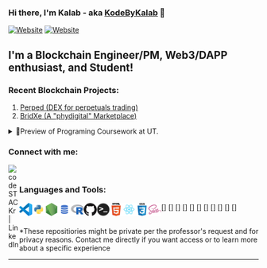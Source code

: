 ### Hi there, I'm Kalab - aka [KodeByKalab] 👋 

[![Website](https://img.shields.io/website?label=Personal.Website&style=for-the-badge&url=https%3A%2F%2Fkalab44.azurewebsites.net)](kalab44.azurewebsites.net/) [![Website](https://img.shields.io/website?label=gitlab-KalabsKode&style=for-the-badge&url=https%3A%2F%2Fkalab44.azurewebsites.net)](https://gitlab.com/KalabsKode)



## I'm a Blockchain Engineer/PM, Web3/DAPP enthusiast, and Student!

### Recent Blockchain Projects:

1. [Perped (DEX for perpetuals trading)]
2. [BridXe (A "phydigital" Marketplace)]



</details>
<details>
  <summary>🤘Preview of Programing Coursework at UT. 
</summary>
  
<!--START_SECTION:activity-->
1. [Elements of Software Design (CS 313E)] 
2. [Elements of Software Engineering I (CS 330E)]
3. [Web Application Devlepment (MIS 333K)]
4. Database Management (MIS 325)*
5. IT AUDIT & SECURITY (MIS 373)*
<!--END_SECTION:activity-->
</details>

### Connect with me:

[<img align="left" alt="codeSTACKr | LinkedIn" width="22px" src="https://cdn.jsdelivr.net/npm/simple-icons@v3/icons/linkedin.svg" />][linkedin]

<br />

### Languages and Tools:

[<img align="left" alt="Visual Studio Code" width="26px" src="https://raw.githubusercontent.com/github/explore/80688e429a7d4ef2fca1e82350fe8e3517d3494d/topics/visual-studio-code/visual-studio-code.png" />]
[<img align="left" alt="Python" width="26px" src="https://raw.githubusercontent.com/github/explore/80688e429a7d4ef2fca1e82350fe8e3517d3494d/topics/python/python.png" />]
[<img align="left" alt="Node.js" width="26px" src="https://raw.githubusercontent.com/github/explore/80688e429a7d4ef2fca1e82350fe8e3517d3494d/topics/nodejs/nodejs.png" />]
[<img align="left" alt="SQL" width="26px" src="https://raw.githubusercontent.com/github/explore/80688e429a7d4ef2fca1e82350fe8e3517d3494d/topics/sql/sql.png" />]
[<img align="left" alt="R" width="26px" src="https://raw.githubusercontent.com/github/explore/80688e429a7d4ef2fca1e82350fe8e3517d3494d/topics/r/r.png" />]
[<img align="left" alt="GitHub" width="26px" src="https://raw.githubusercontent.com/github/explore/78df643247d429f6cc873026c0622819ad797942/topics/github/github.png" />]
[<img align="left" alt="Terminal" width="26px" src="https://raw.githubusercontent.com/github/explore/80688e429a7d4ef2fca1e82350fe8e3517d3494d/topics/terminal/terminal.png" />]
[<img align="left" alt="HTML5" width="26px" src="https://raw.githubusercontent.com/github/explore/80688e429a7d4ef2fca1e82350fe8e3517d3494d/topics/html/html.png" />]
[<img align="left" alt="React" width="26px" src="https://raw.githubusercontent.com/github/explore/80688e429a7d4ef2fca1e82350fe8e3517d3494d/topics/react/react.png" />]
[<img align="left" alt="CSS3" width="26px" src="https://raw.githubusercontent.com/github/explore/80688e429a7d4ef2fca1e82350fe8e3517d3494d/topics/css/css.png" />]
[<img align="left" alt="Sass" width="26px" src="https://raw.githubusercontent.com/github/explore/80688e429a7d4ef2fca1e82350fe8e3517d3494d/topics/sass/sass.png" />]

<br />
*These repositiories might be private per the professor's request and for privacy reasons. Contact me directly if you want access or to learn more about a specific experience
<br />

---
[Perped (DEX for perpetuals trading)]: https://github.com/KodeByKalab/Perped-DEX/blob/main/README.md
[BridXe (A "phydigital" Marketplace)]: https://github.com/KodeByKalab/Prototype-BridXe-Frontend/blob/main/README.md
[Elements of Software Engineering I (CS 330E)]: https://gitlab.com/users/KalabsKode/projects
[Elements of Software Design (CS 313E)]:  https://github.com/KodeByKalab/Elements-of-Software-Design
[Web Application Devlepment (MIS 333K)]: https://github.com/mis333k-spr22
[linkedin]: https://www.linkedin.com/in/kalabalemu/
[KodeByKalab]: https://github.com/KodeByKalab

